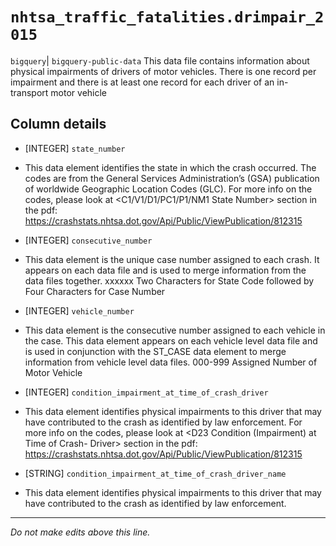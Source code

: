 # `nhtsa_traffic_fatalities.drimpair_2015`
`bigquery`| `bigquery-public-data`
This data file contains information about physical impairments
of drivers of motor vehicles. There is one record per impairment and there is at least one
record for each driver of an in-transport motor vehicle

## Column details
* [INTEGER]   `state_number`
 - This data element identifies the state in which the crash occurred. The codes are from the General Services Administration’s (GSA) publication of worldwide Geographic Location Codes (GLC). For more info on the codes, please look at <C1/V1/D1/PC1/P1/NM1 State Number> section in the pdf: https://crashstats.nhtsa.dot.gov/Api/Public/ViewPublication/812315
* [INTEGER]   `consecutive_number`
 - This data element is the unique case number assigned to each crash. It appears on each data file and is used to merge information from the data files together. xxxxxx Two Characters for State Code followed by Four Characters for Case Number
* [INTEGER]   `vehicle_number`
 - This data element is the consecutive number assigned to each vehicle in the case. This data element appears on each vehicle level data file and is used in conjunction with the ST_CASE data element to merge information from vehicle level data files. 000-999 Assigned Number of Motor Vehicle
* [INTEGER]   `condition_impairment_at_time_of_crash_driver`
 - This data element identifies physical impairments to this driver that may have contributed to the crash as identified by law enforcement. For more info on the codes, please look at <D23 Condition (Impairment) at Time of Crash- Driver> section in the pdf: https://crashstats.nhtsa.dot.gov/Api/Public/ViewPublication/812315
* [STRING]    `condition_impairment_at_time_of_crash_driver_name`
 - This data element identifies physical impairments to this driver that may have contributed to the crash as identified by law enforcement.

-------------------------------------------------------------------------------
*Do not make edits above this line.*
